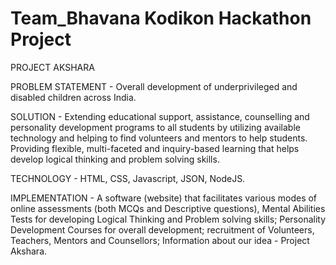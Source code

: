 # Team_Bhavana Kodikon Hackathon Project

PROJECT AKSHARA

PROBLEM STATEMENT - Overall development of underprivileged and disabled children across India.

SOLUTION - Extending educational support, assistance, counselling and personality development programs to all students by utilizing available technology and helping to find volunteers and mentors to help students. Providing flexible, multi-faceted and inquiry-based learning that helps develop logical thinking and problem solving skills.

TECHNOLOGY - HTML, CSS, Javascript, JSON, NodeJS.

IMPLEMENTATION - A software (website) that facilitates various modes of online assessments (both MCQs and Descriptive questions), Mental Abilities Tests for developing Logical Thinking and Problem solving skills; Personality Development Courses for overall development; recruitment of Volunteers, Teachers, Mentors and Counsellors; Information about our idea - Project Akshara.
